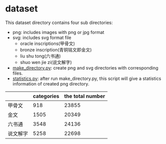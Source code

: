 # dataset

This dataset directory contains four sub directories:
- png: includes images with png or jpg format
- svg: includes svg format file
    - oracle inscriptions(甲骨文)
    - bronze inscription(青铜铭文即金文)
    - liu shu tong(六书通)
    - shuo wen jie zi(说文解字)
- [make_directory.py](make_directory.py): create png and svg directories with corresponding files.
- [statistics.py](statistics.py): after run make_directory.py, this script will give a statistics information of created png directory.

|          | categories | the total number |
| -------- | ---------- | ---------------- |
| 甲骨文   | 918        | 23855            |
| 金文     | 1505       | 20349            |
| 六书通   | 3548       | 24136            |
| 说文解字 | 5258       | 22698            |

